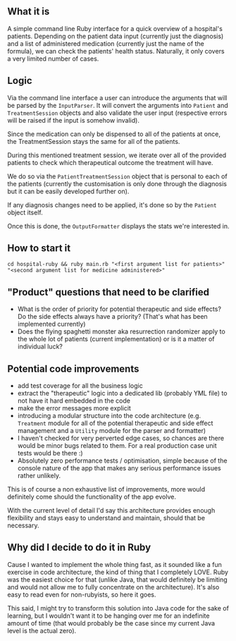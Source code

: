 ## What it is
A simple command line Ruby interface for a quick overview of a hospital's patients. 
Depending on the patient data input (currently just the diagnosis) and a list of administered medication (currently just the name of the formula), we can check the patients' health status.
Naturally, it only covers a very limited number of cases.

## Logic
Via the command line interface a user can introduce the arguments that will be parsed by the `InputParser`. It will convert the arguments into `Patient` and `TreatmentSession` objects and also validate the user input (respective errors will be raised if the input is somehow invalid).

Since the medication can only be dispensed to all of the patients at once, the TreatmentSession stays the same for all of the patients.

During this mentioned treatment session, we iterate over all of the provided patients to check which therapeutical outcome the treatment will have. 

We do so via the `PatientTreatmentSession` object that is personal to each of the patients (currently the customisation is only done through the diagnosis but it can be easily developed further on).

If any diagnosis changes need to be applied, it's done so by the `Patient` object itself.

Once this is done, the `OutputFormatter` displays the stats we're interested in.

## How to start it
```shell
cd hospital-ruby && ruby main.rb "<first argument list for patients>" "<second argument list for medicine administered>"
```

## "Product" questions that need to be clarified
- What is the order of priority for potential therapeutic and side effects? Do the side effects always have a priority? (That's what has been implemented currently)
- Does the flying spaghetti monster aka resurrection randomizer apply to the whole lot of patients (current implementation) or is it a matter of individual luck?

## Potential code improvements
- add test coverage for all the business logic
- extract the "therapeutic" logic into a dedicated lib (probably YML file) to not have it hard embedded in the code
- make the error messages more explicit
- introducing a modular structure into the code architecture (e.g. `Treatment` module for all of the potential therapeutic and side effect management and a `Utility` module for the parser and formatter)
- I haven't checked for very perverted edge cases, so chances are there would be minor bugs related to them. For a real production case unit tests would be there :)
- Absolutely zero performance tests / optimisation, simple because of the console nature of the app that makes any serious performance issues rather unlikely.

This is of course a non exhaustive list of improvements, more would definitely come should the functionality of the app evolve.

With the current level of detail I'd say this architecture provides enough flexibility and stays easy to understand and maintain, should that be necessary.

## Why did I decide to do it in Ruby
Cause I wanted to implement the whole thing fast, as it sounded like a fun exercise in code architecture, the kind of thing that I completely LOVE. 
Ruby was the easiest choice for that (unlike Java, that would definitely be limiting and would not allow me to fully concentrate on the architecture). It's also easy to read even for non-rubyists, so here it goes.

This said, I might try to transform this solution into Java code for the sake of learning, but I wouldn't want it to be hanging over me for an indefinite amount of time (that would probably be the case since my current Java level is the actual zero). 

